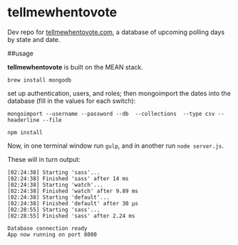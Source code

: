 # tellmewhentovote
Dev repo for [tellmewhentovote.com](http://tellmewhentovote.com), a database of upcoming polling days by state and date.

##usage

<b>tellmewhentovote</b> is built on the MEAN stack.

```
brew install mongodb
```

set up authentication, users, and roles; then mongoimport the dates into the database (fill in the values for each switch):

```
mongoimport --username --password --db  --collections  --type csv --headerline --file
```

```
npm install
```

Now, in one terminal window run `gulp`, and in another run `node server.js`.

These will in turn output:

```
[02:24:38] Starting 'sass'...
[02:24:38] Finished 'sass' after 14 ms
[02:24:38] Starting 'watch'...
[02:24:38] Finished 'watch' after 9.89 ms
[02:24:38] Starting 'default'...
[02:24:38] Finished 'default' after 30 μs
[02:28:55] Starting 'sass'...
[02:28:55] Finished 'sass' after 2.24 ms
```

```
Database connection ready
App now running on port 8080
```
